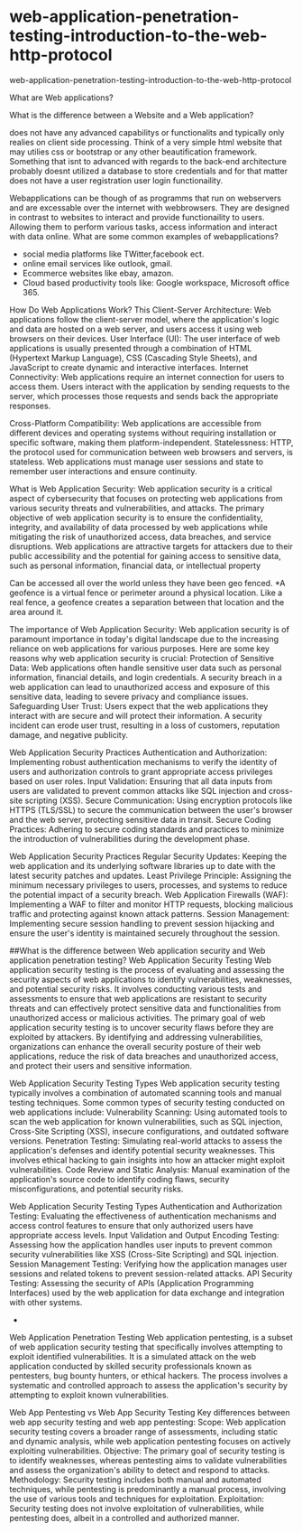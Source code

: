 # web-application-penetration-testing-introduction-to-the-web-http-protocol
web-application-penetration-testing-introduction-to-the-web-http-protocol

What are Web applications? 

What is the difference between a Website and a Web application?

does not have any advanced capabilitys or functionalits and typically only realies on client side processing.
Think of a very simple html website that may utilies css or bootstrap or any other beautification framework. Something that isnt to advanced with regards to the back-end architecture
probably doesnt utilized a database to store credentials and for that matter does not have a user registration user login functionaility. 

Webapplications can be though of as programms that run on webservers and are excessable over the internet with webbrowsers. They are designed in contrast to websites to interact and provide 
functionaility to users. Allowing them to perform various tasks, access information and interact with data online.
What are some common examples of webapplications?
- social media platforms like TWitter,facebook ect.
- online email services like outlook, gmail.
- Ecommerce websites like ebay, amazon.
- Cloud based productivity tools like: Google workspace, Microsoft office 365.

How Do Web Applications Work?
This Client-Server Architecture: Web applications follow the client-server model, where the application's logic and data are hosted on a web server, and users access it using web browsers on their devices.
User Interface (UI): The user interface of web applications is usually presented through a combination of HTML (Hypertext Markup Language), CSS (Cascading Style Sheets), and JavaScript to create dynamic and interactive interfaces.
Internet Connectivity: Web applications require an internet connection for users to access them. Users interact with the application by sending requests to the server, which processes those requests and sends back the appropriate responses.

Cross-Platform Compatibility: Web applications are accessible from different devices and operating systems without requiring installation or specific software, making them platform-independent.
Statelessness: HTTP, the protocol used for communication between web browsers and servers, is stateless. Web applications must manage user sessions and state to remember user interactions and ensure continuity.

What is Web Application Security:
Web application security is a critical aspect of cybersecurity that focuses on protecting web applications from various security threats and vulnerabilities, and attacks.
The primary objective of web application security is to ensure the confidentiality, integrity, and availability of data processed by web applications while mitigating the risk of unauthorized access, data breaches, and service disruptions.
Web applications are attractive targets for attackers due to their public accessibility and the potential for gaining access to sensitive data, such as personal information, financial data, or intellectual property

Can be accessed all over the world unless they have been geo fenced.
*A geofence is a virtual fence or perimeter around a physical location. Like a real fence, a geofence creates a separation between that location and the area around it.


The importance of Web Application Security:
Web application security is of paramount importance in today's digital landscape due to the increasing reliance on web applications for various purposes.
Here are some key reasons why web application security is crucial:
Protection of Sensitive Data: Web applications often handle sensitive user data such as personal information, financial details, and login credentials. A security breach in a web application can lead to unauthorized access and exposure of this sensitive data, leading to severe privacy and compliance issues.
Safeguarding User Trust: Users expect that the web applications they interact with are secure and will protect their information. A security incident can erode user trust, resulting in a loss of customers, reputation damage, and negative publicity.

Web Application Security Practices
Authentication and Authorization: Implementing robust authentication mechanisms to verify the identity of users and authorization controls to grant appropriate access privileges based on user roles.
Input Validation: Ensuring that all data inputs from users are validated to prevent common attacks like SQL injection and cross-site scripting (XSS).
Secure Communication: Using encryption protocols like HTTPS (TLS/SSL) to secure the communication between the user's browser and the web server, protecting sensitive data in transit.
Secure Coding Practices: Adhering to secure coding standards and practices to minimize the introduction of vulnerabilities during the development phase.

Web Application Security Practices
Regular Security Updates: Keeping the web application and its underlying software libraries up to date with the latest security patches and updates.
Least Privilege Principle: Assigning the minimum necessary privileges to users, processes, and systems to reduce the potential impact of a security breach.
Web Application Firewalls (WAF): Implementing a WAF to filter and monitor HTTP requests, blocking malicious traffic and protecting against known attack patterns.
Session Management: Implementing secure session handling to prevent session hijacking and ensure the user's identity is maintained securely throughout the session.



##What is the difference between Web application security and Web application penetration testing? 
Web Application Security Testing
Web application security testing is the process of evaluating and assessing the security aspects of web applications to identify vulnerabilities, weaknesses, and potential security risks.
It involves conducting various tests and assessments to ensure that web applications are resistant to security threats and can effectively protect sensitive data and functionalities from unauthorized access or malicious activities.
The primary goal of web application security testing is to uncover security flaws before they are exploited by attackers.
By identifying and addressing vulnerabilities, organizations can enhance the overall security posture of their web applications, reduce the risk of data breaches and unauthorized access, and protect their users and sensitive information.

Web Application Security Testing Types
Web application security testing typically involves a combination of automated scanning tools and manual testing techniques.
Some common types of security testing conducted on web applications include:
Vulnerability Scanning: Using automated tools to scan the web application for known vulnerabilities, such as SQL injection, Cross-Site Scripting (XSS), insecure configurations, and outdated software versions.
Penetration Testing: Simulating real-world attacks to assess the application's defenses and identify potential security weaknesses. This involves ethical hacking to gain insights into how an attacker might exploit vulnerabilities.
Code Review and Static Analysis: Manual examination of the application's source code to identify coding flaws, security misconfigurations, and potential security risks.

Web Application Security Testing Types
Authentication and Authorization Testing: Evaluating the effectiveness of authentication mechanisms and access control features to ensure that only authorized users have appropriate access levels.
Input Validation and Output Encoding Testing: Assessing how the application handles user inputs to prevent common security vulnerabilities like XSS (Cross-Site Scripting) and SQL injection.
Session Management Testing: Verifying how the application manages user sessions and related tokens to prevent session-related attacks.
API Security Testing: Assessing the security of APIs (Application Programming Interfaces) used by the web application for data exchange and integration with other systems.

-
Web Application Penetration Testing
Web application pentesting, is a subset of web application security testing that specifically involves attempting to exploit identified vulnerabilities.
It is a simulated attack on the web application conducted by skilled security professionals known as pentesters, bug bounty hunters, or ethical hackers.
The process involves a systematic and controlled approach to assess the application's security by attempting to exploit known vulnerabilities.

Web App Pentesting vs Web App Security Testing
Key differences between web app security testing and web app pentesting:
Scope: Web application security testing covers a broader range of assessments, including static and dynamic analysis, while web application pentesting focuses on actively exploiting vulnerabilities.
Objective: The primary goal of security testing is to identify weaknesses, whereas pentesting aims to validate vulnerabilities and assess the organization's ability to detect and respond to attacks.
Methodology: Security testing includes both manual and automated techniques, while pentesting is predominantly a manual process, involving the use of various tools and techniques for exploitation.
Exploitation: Security testing does not involve exploitation of vulnerabilities, while pentesting does, albeit in a controlled and authorized manner.
